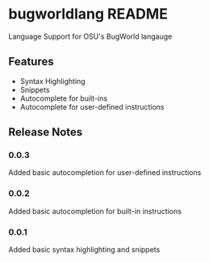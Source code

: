 # bugworldlang README

Language Support for OSU's BugWorld langauge

## Features

* Syntax Highlighting
* Snippets
* Autocomplete for built-ins
* Autocomplete for user-defined instructions

## Release Notes

### 0.0.3

Added basic autocompletion for user-defined instructions

### 0.0.2

Added basic autocompletion for built-in instructions

### 0.0.1

Added basic syntax highlighting and snippets